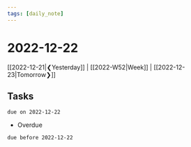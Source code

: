 ```yaml
---
tags: [daily_note]
---
```

# 2022-12-22
[[2022-12-21|❮Yesterday]] | [[2022-W52|Week]] | [[2022-12-23|Tomorrow❯]]

## Tasks
```tasks
due on 2022-12-22
```
- Overdue
```tasks
due before 2022-12-22
```
